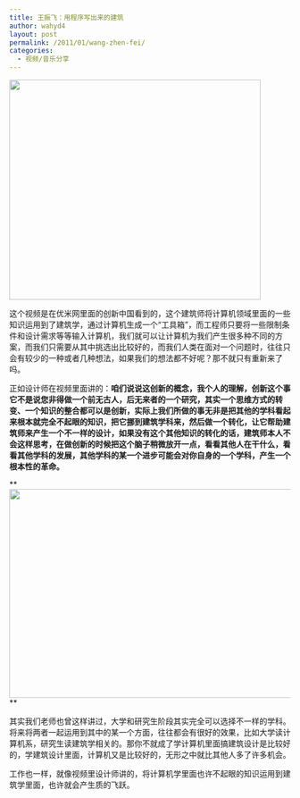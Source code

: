 ```yaml
---
title: 王振飞：用程序写出来的建筑
author: wahyd4
layout: post
permalink: /2011/01/wang-zhen-fei/
categories:
  - 视频/音乐分享
---
```

[<img class="aligncenter size-full wp-image-1242" title="1-8-3_conew1" src="/images/2011/01/1-8-3_conew1.jpg" alt="" width="450" height="394" />][1]

这个视频是在优米网里面的创新中国看到的，这个建筑师将计算机领域里面的一些知识运用到了建筑学，通过计算机生成一个“工具箱”，而工程师只要将一些限制条件和设计需求等等输入计算机，我们就可以让计算机为我们产生很多种不同的方案，而我们只需要从其中挑选出比较好的，而我们人类在面对一个问题时，往往只会有较少的一种或者几种想法，如果我们的想法都不好呢？那不就只有重新来了吗。  
  
正如设计师在视频里面讲的：**咱们说说这创新的概念，我个人的理解，创新这个事它不是说您非得做一个前无古人，后无来者的一个研究，其实一个思维方式的转变、一个知识的整合都可以是创新，实际上我们所做的事无非是把其他的学科看起来根本就完全不起眼的知识，把它挪到建筑学科来，然后做一个转化，让它帮助建筑师来产生一个不一样的设计，如果没有这个其他知识的转化的话，建筑师本人不会这样思考，在做创新的时候把这个脑子稍微放开一点，看看其他人在干什么，看看其他学科的发展，其他学科的某一个进步可能会对你自身的一个学科，产生一个根本性的革命。**

**[<img class="aligncenter size-full wp-image-1246" title="1-8-4" src="/images/2011/01/1-8-4.jpg" alt="" width="532" height="374" />][2]  
**

其实我们老师也曾这样讲过，大学和研究生阶段其实完全可以选择不一样的学科。将来将两者一起运用到其中的某一个方面，往往都会有很好的效果，比如大学读计算机系，研究生读建筑学相关的。那你不就成了学计算机里面搞建筑设计是比较好的，学建筑设计里面，计算机又是比较好的，无形之中就比其他人多了许多机会。

工作也一样，就像视频里设计师讲的，将计算机学里面也许不起眼的知识运用到建筑学里面，也许就会产生质的飞跃。

 [1]: /images/2011/01/1-8-3_conew1.jpg
 [2]: /images/2011/01/1-8-4.jpg